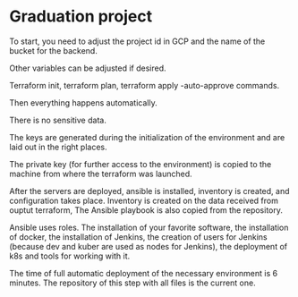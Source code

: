 # Graduation project

To start, you need to adjust the project id in GCP and the name of the bucket for the backend.

Other variables can be adjusted if desired.

Terraform init, terraform plan, terraform apply -auto-approve commands.

Then everything happens automatically.

There is no sensitive data.

The keys are generated during the initialization of the environment and are laid out in the right places.

The private key (for further access to the environment) is copied to the machine from where the terraform was launched.

After the servers are deployed, ansible is installed, inventory is created, and configuration takes place.
Inventory is created on the data received from ouptut terraform,
The Ansible playbook is also copied from the repository.

Ansible uses roles. The installation of your favorite software, the installation of docker, the installation of Jenkins, the creation of users for Jenkins (because dev and kuber are used as nodes for Jenkins), the deployment of k8s and tools for working with it.


The time of full automatic deployment of the necessary environment is 6 minutes.
The repository of this step with all files is the current one.
